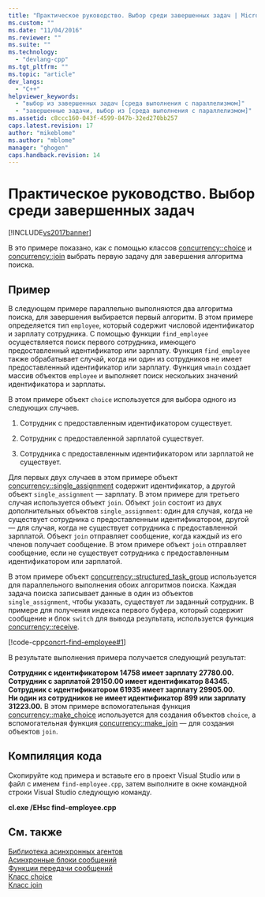 ```yaml
---
title: "Практическое руководство. Выбор среди завершенных задач | Microsoft Docs"
ms.custom: ""
ms.date: "11/04/2016"
ms.reviewer: ""
ms.suite: ""
ms.technology: 
  - "devlang-cpp"
ms.tgt_pltfrm: ""
ms.topic: "article"
dev_langs: 
  - "C++"
helpviewer_keywords: 
  - "выбор из завершенных задач [среда выполнения с параллелизмом]"
  - "завершенные задачи, выбор из [среда выполнения с параллелизмом]"
ms.assetid: c8ccc160-043f-4599-847b-32ed270bb257
caps.latest.revision: 17
author: "mikeblome"
ms.author: "mblome"
manager: "ghogen"
caps.handback.revision: 14
---
```

# Практическое руководство. Выбор среди завершенных задач
[!INCLUDE[vs2017banner](../../assembler/inline/includes/vs2017banner.md)]

В это примере показано, как с помощью классов [concurrency::choice](../../parallel/concrt/reference/choice-class.md) и [concurrency::join](../Topic/join%20Class.md) выбрать первую задачу для завершения алгоритма поиска.  
  
## Пример  
 В следующем примере параллельно выполняются два алгоритма поиска, для завершения выбирается первый алгоритм.  В этом примере определяется тип `employee`, который содержит числовой идентификатор и зарплату сотрудника.  С помощью функции `find_employee` осуществляется поиск первого сотрудника, имеющего предоставленный идентификатор или зарплату.  Функция `find_employee` также обрабатывает случай, когда ни один из сотрудников не имеет предоставленный идентификатор или зарплату.  Функция `wmain` создает массив объектов `employee` и выполняет поиск нескольких значений идентификатора и зарплаты.  
  
 В этом примере объект `choice` используется для выбора одного из следующих случаев.  
  
1.  Сотрудник с предоставленным идентификатором существует.  
  
2.  Сотрудник с предоставленной зарплатой существует.  
  
3.  Сотрудника с предоставленным идентификатором или зарплатой не существует.  
  
 Для первых двух случаев в этом примере объект [concurrency::single\_assignment](../../parallel/concrt/reference/single-assignment-class.md) содержит идентификатор, а другой объект `single_assignment` — зарплату.  В этом примере для третьего случая используется объект `join`.  Объект `join` состоит из двух дополнительных объектов `single_assignment`: один для случая, когда не существует сотрудника с предоставленным идентификатором, другой — для случая, когда не существует сотрудника с предоставленной зарплатой.  Объект `join` отправляет сообщение, когда каждый из его членов получает сообщение.  В этом примере объект `join` отправляет сообщение, если не существует сотрудника с предоставленным идентификатором или зарплатой.  
  
 В этом примере объект [concurrency::structured\_task\_group](../../parallel/concrt/reference/structured-task-group-class.md) используется для параллельного выполнения обоих алгоритмов поиска.  Каждая задача поиска записывает данные в один из объектов `single_assignment`, чтобы указать, существует ли заданный сотрудник.  В примере для получения индекса первого буфера, который содержит сообщение и блок `switch` для вывода результата, используется функция [concurrency::receive](../Topic/receive%20Function.md).  
  
 [!code-cpp[concrt-find-employee#1](../../parallel/concrt/codesnippet/CPP/how-to-select-among-completed-tasks_1.cpp)]  
  
 В результате выполнения примера получается следующий результат:  
  
  **Сотрудник с идентификатором 14758 имеет зарплату 27780.00.**  
**Сотрудник с зарплатой 29150.00 имеет идентификатор 84345.**  
**Сотрудник с идентификатором 61935 имеет зарплату 29905.00.**  
**Ни один из сотрудников не имеет идентификатор 899 или зарплату 31223.00.** В этом примере вспомогательная функция [concurrency::make\_choice](../Topic/make_choice%20Function.md) используется для создания объектов `choice`, а вспомогательная функция [concurrency::make\_join](../Topic/make_join%20Function.md) — для создания объектов `join`.  
  
## Компиляция кода  
 Скопируйте код примера и вставьте его в проект Visual Studio или в файл с именем `find-employee.cpp`, затем выполните в окне командной строки Visual Studio следующую команду.  
  
 **cl.exe \/EHsc find\-employee.cpp**  
  
## См. также  
 [Библиотека асинхронных агентов](../../parallel/concrt/asynchronous-agents-library.md)   
 [Асинхронные блоки сообщений](../../parallel/concrt/asynchronous-message-blocks.md)   
 [Функции передачи сообщений](../../parallel/concrt/message-passing-functions.md)   
 [Класс choice](../../parallel/concrt/reference/choice-class.md)   
 [Класс join](../Topic/join%20Class.md)